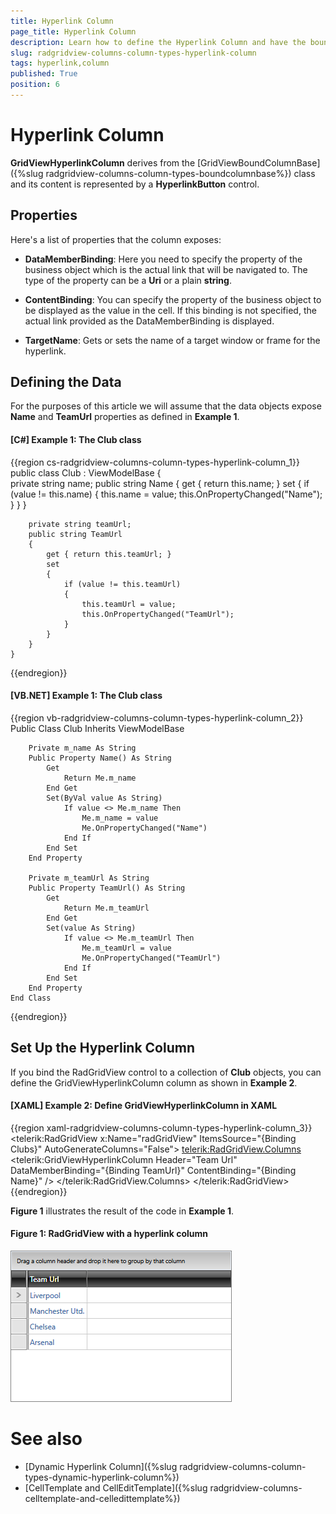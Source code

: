 ```yaml
---
title: Hyperlink Column
page_title: Hyperlink Column
description: Learn how to define the Hyperlink Column and have the bound value automatically displayed as a link when using RadGridView - Telerik's {{ site.framework_name }} DataGrid.
slug: radgridview-columns-column-types-hyperlink-column
tags: hyperlink,column
published: True
position: 6
---
```


# Hyperlink Column

__GridViewHyperlinkColumn__ derives from the [GridViewBoundColumnBase]({%slug radgridview-columns-column-types-boundcolumnbase%}) class and its content is represented by a __HyperlinkButton__ control.

## Properties

Here's a list of properties that the column exposes:

* __DataMemberBinding__: Here you need to specify the property of the business object which is the actual link that will be navigated to. The type of the property can be a **Uri** or a plain **string**.

* __ContentBinding__: You can specify the property of the business object to be displayed as the value in the cell. If this binding is not specified, the actual link provided as the DataMemberBinding is displayed.
            
* __TargetName__: Gets or sets the name of a target window or frame for the hyperlink.

## Defining the Data

For the purposes of this article we will assume that the data objects expose **Name** and **TeamUrl** properties as defined in **Example 1**.

#### __[C#] Example 1: The Club class__

{{region cs-radgridview-columns-column-types-hyperlink-column_1}}
	public class Club : ViewModelBase
	{   
	    private string name;
		public string Name
        {
            get { return this.name; }
            set
            {
                if (value != this.name)
                {
                    this.name = value;
                    this.OnPropertyChanged("Name");
                }
            }
        }

	    private string teamUrl;
	    public string TeamUrl
	    {
	        get { return this.teamUrl; }
	        set
	        {
	            if (value != this.teamUrl)
	            {
	                this.teamUrl = value;
	                this.OnPropertyChanged("TeamUrl");
	            }
	        }
	    }
	}
{{endregion}}


#### __[VB.NET] Example 1: The Club class__

{{region vb-radgridview-columns-column-types-hyperlink-column_2}}
	Public Class Club
	    Inherits ViewModelBase		
		
		Private m_name As String
		Public Property Name() As String
			Get
				Return Me.m_name
			End Get
			Set(ByVal value As String)
				If value <> Me.m_name Then
					Me.m_name = value
					Me.OnPropertyChanged("Name")
				End If
			End Set
		End Property

	    Private m_teamUrl As String
	    Public Property TeamUrl() As String
	        Get
	            Return Me.m_teamUrl
	        End Get
	        Set(value As String)
	            If value <> Me.m_teamUrl Then
	                Me.m_teamUrl = value
	                Me.OnPropertyChanged("TeamUrl")
	            End If
	        End Set
	    End Property
	End Class
{{endregion}}

## Set Up the Hyperlink Column

If you bind the RadGridView control to a collection of **Club** objects, you can define the GridViewHyperlinkColumn column as shown in **Example 2**.

#### __[XAML] Example 2: Define GridViewHyperlinkColumn in XAML__

{{region xaml-radgridview-columns-column-types-hyperlink-column_3}}
	<telerik:RadGridView x:Name="radGridView" ItemsSource="{Binding Clubs}" AutoGenerateColumns="False">
	    <telerik:RadGridView.Columns>
	        <telerik:GridViewHyperlinkColumn Header="Team Url" DataMemberBinding="{Binding TeamUrl}" ContentBinding="{Binding Name}" />
	    </telerik:RadGridView.Columns>
	</telerik:RadGridView>
{{endregion}}

**Figure 1** illustrates the result of the code in **Example 1**.

#### Figure 1: RadGridView with a hyperlink column

![RadGridView with a hyperlink column](images/RadGridView_ColumnTypes_HyperlinkColumn.png)

# See also

* [Dynamic Hyperlink Column]({%slug radgridview-columns-column-types-dynamic-hyperlink-column%})
* [CellTemplate and CellEditTemplate]({%slug radgridview-columns-celltemplate-and-celledittemplate%})
